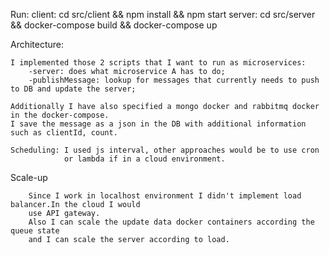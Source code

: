 Run:
    client: cd src/client && npm install && npm start
    server: cd src/server && docker-compose build && docker-compose up

Architecture:
        
    I implemented those 2 scripts that I want to run as microservices:
        -server: does what microservice A has to do;
        -publishMessage: lookup for messages that currently needs to push to DB and update the server;
        
    Additionally I have also specified a mongo docker and rabbitmq docker in the docker-compose.
    I save the message as a json in the DB with additional information such as clientId, count.
     
    Scheduling: I used js interval, other approaches would be to use cron
                or lambda if in a cloud environment.


Scale-up

        Since I work in localhost environment I didn't implement load balancer.In the cloud I would
        use API gateway.
        Also I can scale the update data docker containers according the queue state
        and I can scale the server according to load.




